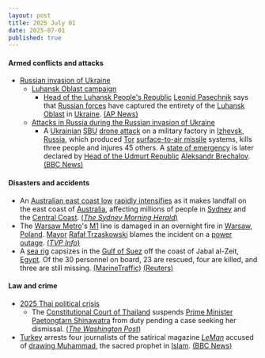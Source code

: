 ```yaml
---
layout: post
title: 2025 July 01
date: 2025-07-01
published: true
---
```



#### Armed conflicts and attacks

* [Russian invasion of Ukraine](https://en.wikipedia.org/wiki/Russian_invasion_of_Ukraine "Russian invasion of Ukraine")
  * [Luhansk Oblast campaign](https://en.wikipedia.org/wiki/Luhansk_Oblast_campaign "Luhansk Oblast campaign")
    * [Head of the Luhansk People's Republic](https://en.wikipedia.org/wiki/Head_of_the_Luhansk_People%27s_Republic "Head of the Luhansk People's Republic") [Leonid Pasechnik](https://en.wikipedia.org/wiki/Leonid_Pasechnik "Leonid Pasechnik") says that [Russian forces](https://en.wikipedia.org/wiki/Russian_forces "Russian forces") have captured the entirety of the [Luhansk Oblast](https://en.wikipedia.org/wiki/Luhansk_Oblast "Luhansk Oblast") in [Ukraine](https://en.wikipedia.org/wiki/Ukraine "Ukraine"). [(AP News)](https://apnews.com/article/russia-ukraine-war-germany-d402df83478e83d86b30bd9b942d2532)
  * [Attacks in Russia during the Russian invasion of Ukraine](https://en.wikipedia.org/wiki/Attacks_in_Russia_during_the_Russian_invasion_of_Ukraine "Attacks in Russia during the Russian invasion of Ukraine")
    * A [Ukrainian](https://en.wikipedia.org/wiki/Armed_Forces_of_Ukraine "Armed Forces of Ukraine") [SBU](https://en.wikipedia.org/wiki/Security_Service_of_Ukraine "Security Service of Ukraine") [drone attack](https://en.wikipedia.org/wiki/Drone_warfare "Drone warfare") on a military factory in [Izhevsk](https://en.wikipedia.org/wiki/Izhevsk "Izhevsk"), [Russia](https://en.wikipedia.org/wiki/Russia "Russia"), which produced [Tor](https://en.wikipedia.org/wiki/Tor_missile_system "Tor missile system") [surface-to-air missile](https://en.wikipedia.org/wiki/Surface-to-air_missile "Surface-to-air missile") systems, kills three people and injures 45 others. A [state of emergency](https://en.wikipedia.org/wiki/State_of_emergency "State of emergency") is later declared by [Head of the Udmurt Republic](https://en.wikipedia.org/wiki/Head_of_the_Udmurt_Republic "Head of the Udmurt Republic") [Aleksandr Brechalov](https://en.wikipedia.org/wiki/Aleksandr_Brechalov "Aleksandr Brechalov"). [(BBC News)](https://www.bbc.co.uk/news/articles/cyvjj9lmq3zo)

#### Disasters and accidents

* An [Australian east coast low](https://en.wikipedia.org/wiki/Australian_east_coast_low "Australian east coast low") [rapidly intensifies](https://en.wikipedia.org/wiki/Explosive_cyclogenesis "Explosive cyclogenesis") as it makes landfall on the east coast of [Australia](https://en.wikipedia.org/wiki/Australia "Australia"), affecting millions of people in [Sydney](https://en.wikipedia.org/wiki/Sydney "Sydney") and the [Central Coast](https://en.wikipedia.org/wiki/Central_Coast_%28New_South_Wales%29 "Central Coast (New South Wales)"). [(*The Sydney Morning Herald*)](https://www.smh.com.au/national/nsw/sydney-weather-live-bombogenesis-triggers-severe-weather-warning-as-rain-sets-in-20250701-p5mbib.html)
* The [Warsaw Metro](https://en.wikipedia.org/wiki/Warsaw_Metro "Warsaw Metro")'s [M1](https://en.wikipedia.org/wiki/M1_%28Warsaw%29 "M1 (Warsaw)") line is damaged in an overnight fire in [Warsaw](https://en.wikipedia.org/wiki/Warsaw "Warsaw"), [Poland](https://en.wikipedia.org/wiki/Poland "Poland"). [Mayor](https://en.wikipedia.org/wiki/Mayor_of_Warsaw "Mayor of Warsaw") [Rafał Trzaskowski](https://en.wikipedia.org/wiki/Rafa%C5%82_Trzaskowski "Rafał Trzaskowski") blames the incident on a [power outage](https://en.wikipedia.org/wiki/Power_outage "Power outage"). [(*TVP Info*)](https://www.tvp.info/87574992/warszawa-pozar-w-metrze-na-stacji-m1-raclawicka-wielkie-utrudnienia-w-ruchu-pociagow-gdzie-jezdzi-metro-komunikat-ztm)
* A [sea rig](https://en.wikipedia.org/wiki/Oil_platform "Oil platform") capsizes in the [Gulf of Suez](https://en.wikipedia.org/wiki/Gulf_of_Suez "Gulf of Suez") off the coast of Jabal al-Zeit, [Egypt](https://en.wikipedia.org/wiki/Egypt "Egypt"). Of the 30 personnel on board, 23 are rescued, four are killed, and three are still missing. [(MarineTraffic)](https://www.marinetraffic.com/en/maritime-news/14/accidents/2025/12190/sea-rig-accident-in-the-gulf-of-suez-claims-4-lives-6-still-) [(Reuters)](https://www.reuters.com/business/energy/drillship-capsizes-suez-gulf-egypts-petroleum-ministry-says-2025-07-01/)

#### Law and crime

* [2025 Thai political crisis](https://en.wikipedia.org/wiki/2025_Thai_political_crisis "2025 Thai political crisis")
  * The [Constitutional Court of Thailand](https://en.wikipedia.org/wiki/Constitutional_Court_of_Thailand "Constitutional Court of Thailand") suspends [Prime Minister](https://en.wikipedia.org/wiki/Prime_Minister_of_Thailand "Prime Minister of Thailand") [Paetongtarn Shinawatra](https://en.wikipedia.org/wiki/Paetongtarn_Shinawatra "Paetongtarn Shinawatra") from duty pending a case seeking her dismissal. [(*The Washington Post*)](https://www.washingtonpost.com/world/2025/07/01/thailand-cabinet-paetongtarn-leak-call-cambodia/2523a636-5638-11f0-b45b-dc9aeb848c03_story.html)
* [Turkey](https://en.wikipedia.org/wiki/Turkey "Turkey") arrests four journalists of the satirical magazine *[LeMan](https://en.wikipedia.org/wiki/LeMan_%28magazine%29 "LeMan (magazine)")* accused of [drawing Muhammad](https://en.wikipedia.org/wiki/Depictions_of_Muhammad "Depictions of Muhammad"), the sacred prophet in [Islam](https://en.wikipedia.org/wiki/Islam "Islam"). [(BBC News)](https://www.bbc.com/news/articles/cvg11361q42o)
